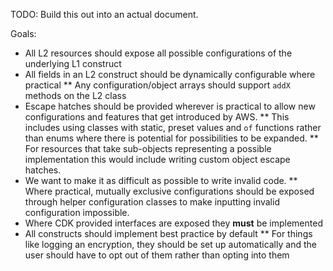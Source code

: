 TODO: Build this out into an actual document.

Goals:
* All L2 resources should expose all possible configurations of the underlying L1 construct
* All fields in an L2 construct should be dynamically configurable where practical
** Any configuration/object arrays should support `addX` methods on the L2 class
* Escape hatches should be provided wherever is practical to allow new configurations and features that get introduced by AWS.
** This includes using classes with static, preset values and `of` functions rather than enums where there is potential for possibilities to be expanded.
** For resources that take sub-objects representing a possible implementation this would include writing custom object escape hatches.
* We want to make it as difficult as possible to write invalid code.
** Where practical, mutually exclusive configurations should be exposed through helper configuration classes to make inputting invalid configuration impossible.
* Where CDK provided interfaces are exposed they **must** be implemented
* All constructs should implement best practice by default
** For things like logging an encryption, they should be set up automatically and the user should have to opt out of them rather than opting into them